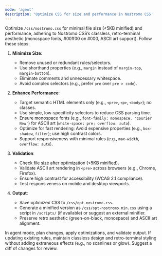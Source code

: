 ```yaml
---
mode: 'agent'
description: 'Optimize CSS for size and performance in Nostromo CSS'
---
```

Optimize `/css/nostromo.css` for minimal file size (<5KB minified) and performance, adhering to Nostromo CSS’s classless, retro-terminal aesthetic (monospace fonts, #00ff00 on #000, ASCII art support). Follow these steps:

1. **Minimize Size**:
   - Remove unused or redundant rules/selectors.
   - Use shorthand properties (e.g., `margin` instead of `margin-top`, `margin-bottom`).
   - Eliminate comments and unnecessary whitespace.
   - Avoid complex selectors (e.g., prefer `pre` over `pre > code`).

2. **Enhance Performance**:
   - Target semantic HTML elements only (e.g., `<pre>`, `<p>`, `<body>`); no classes.
   - Use simple, low-specificity selectors to reduce CSS parsing time.
   - Ensure monospace fonts (e.g., `font-family: monospace, 'Courier New'`) for ASCII art (`white-space: pre; overflow: auto`).
   - Optimize for fast rendering: Avoid expensive properties (e.g., `box-shadow`, `filter`); use high contrast colors.
   - Support responsiveness with minimal rules (e.g., `max-width`, `overflow: auto`).

3. **Validation**:
   - Check file size after optimization (<5KB minified).
   - Validate ASCII art rendering in `<pre>` across browsers (e.g., Chrome, Firefox).
   - Ensure high contrast for accessibility (WCAG 2.1 compliance).
   - Test responsiveness on mobile and desktop viewports.

4. **Output**:
   - Save optimized CSS to `/css/opt-nostromo.css`.
   - Generate a minified version as `/css/opt-nostromo.min.css` using a script in `/scripts/` (if available) or suggest an external minifier.
   - Preserve retro aesthetic (green-on-black, monospace) and ASCII art alignment.

In agent mode, plan changes, apply optimizations, and validate output. If updating existing rules, maintain classless design and retro-terminal styling without adding extraneous effects (e.g., no scanlines or glow). Suggest a diff of changes for review.
